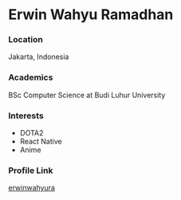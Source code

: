 # Erwin Wahyu Ramadhan

### Location

Jakarta, Indonesia

### Academics

BSc Computer Science at Budi Luhur University

### Interests

- DOTA2
- React Native
- Anime

### Profile Link

[erwinwahyura](https://github.com/erwinwahyura)
